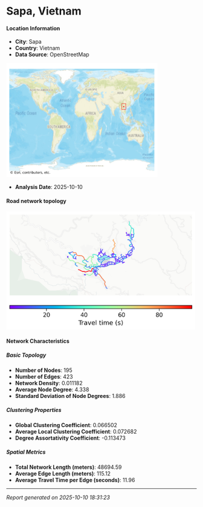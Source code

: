 # Sapa, Vietnam

#### Location Information

- **City**: Sapa
- **Country**: Vietnam
- **Data Source**: OpenStreetMap
<img src="Sapa_location.png" alt="Sapa Location Map" width="400" />

- **Analysis Date**: 2025-10-10

#### Road network topology

<img src="Sapa_network_map.png" alt="Sapa Road Network Map" width="500"/>

#### Network Characteristics

##### Basic Topology

- **Number of Nodes**: 195
- **Number of Edges**: 423
- **Network Density**: 0.011182
- **Average Node Degree**: 4.338
- **Standard Deviation of Node Degrees**: 1.886

##### Clustering Properties

- **Global Clustering Coefficient**: 0.066502
- **Average Local Clustering Coefficient**: 0.072682
- **Degree Assortativity Coefficient**: -0.113473

##### Spatial Metrics

- **Total Network Length (meters)**: 48694.59
- **Average Edge Length (meters)**: 115.12
- **Average Travel Time per Edge (seconds)**: 11.96

---
*Report generated on 2025-10-10 18:31:23*
